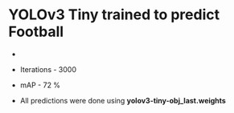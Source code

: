 # YOLOv3 Tiny trained to predict Football

* 

* Iterations - 3000
* mAP - 72 %

* All predictions were done using **yolov3-tiny-obj_last.weights**
